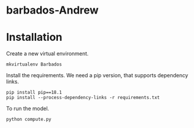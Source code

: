 # barbados-Andrew


# Installation

Create a new virtual environment.

	mkvirtualenv Barbados

Install the requirements. We need a pip version, that supports dependency links.

	pip install pip==18.1
	pip install --process-dependency-links -r requirements.txt

To run the model.

	python compute.py
```

